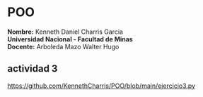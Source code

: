 # POO
**Nombre:** Kenneth Daniel Charris Garcia  
**Universidad Nacional - Facultad de Minas**  
**Docente:** Arboleda Mazo Walter Hugo
## actividad 3
https://github.com/KennethCharris/POO/blob/main/ejercicio3.py

